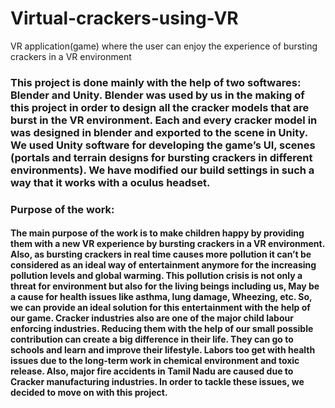 # Virtual-crackers-using-VR
VR application(game) where the user can enjoy the experience of bursting crackers in a VR environment
### This project is done mainly with the help of two softwares: Blender and Unity. Blender was used by us in the making of this project in order to design all the cracker models that are burst in the VR environment. Each and every cracker model in was designed in blender and exported to the scene in Unity. We used Unity software for developing the game’s UI, scenes (portals and terrain designs for bursting crackers in different environments). We have modified our build settings in such a way that it works with a oculus headset.

### Purpose of the work:
#### The main purpose of the work is to make children happy by providing them with a new VR experience by bursting crackers in a VR environment. Also, as bursting crackers in real time causes more pollution it can’t be considered as an ideal way of entertainment anymore for the increasing pollution levels and global warming. This pollution crisis is not only a threat for environment but also for the living beings including us, May be a cause for health issues like asthma,  lung damage, Wheezing, etc.  So, we can provide an ideal solution for this entertainment with the help of our game. Cracker industries also are one of the major child labour enforcing industries. Reducing them with the help of our small possible contribution can create a big difference in their life. They can go to schools and learn and improve their lifestyle. Labors too get with health issues due to the long-term work in chemical environment and toxic release. Also, major fire accidents in Tamil Nadu are caused due to Cracker manufacturing industries. In order to tackle these issues, we decided to move on with this project.
	




